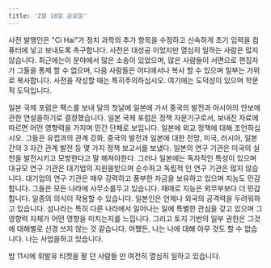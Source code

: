 ```yaml
---
title: '2월 18일 금요일'
---
```

사전 발행인은 "Ci Hai"가 정치 과학의 추가 항목을 수정하고 신속하게 초기 입력을 컴퓨터에 넣고 보내도록 촉구합니다. 사전은 대성공 이었지만 열심히 일하는 사람은 많지 않습니다. 최근에는이 분야에서 많은 소송이 있었으며, 많은 사람들이 서면으로 편집자가 그들을 통제 할 수 없으며, 다음 사람들은 어디에서나 복사 할 수 있으며 일부는 가위로 복사합니다. 사전을 작성할 때는 특히주의하십시오. 여기에는 도덕성이 있으며 학문적 도덕입니다.

일본 국제 포럼은 팩스를 보내 달의 첫날에 일본에 가서 중국의 발전과 아시아의 안보에 관한 연설을하기로 결정했습니다. 일본 국제 포럼은 정책 자문기구로서, 보내진 자료에 따르면 어떤 영향력을 가지며 민간 단체로 보입니다. 일본에 외교 정책에 대해 조언하십시오. 그들은 유럽과의 관계 강화, 중국의 발전과 일본에 대한 전망, 미국, 러시아, 일본 간의 3 자간 관계 발전 등 몇 가지 정책 보고서를 보냈다. 일본의 연구 기관은 미국의 실천을 발전시키고 모방한다고 말 해져야한다. 그러나 일본에는 독자적인 특성이 있으며 대규모 연구 기관은 대기업의 지원을받으며 순수하고 독립적 인 연구 기관은 많지 않습니다. 대기업의 연구 기관은 매우 강력하고 풍부한 자금을 보유하고 있으며 지능도 민감합니다. 그들은 모든 나라에 사무소를두고 있습니다. 때때로 지능은 외무부보다 더 민감합니다. 일종의 의식이 작용할 수 있습니다. 일본인은 언제나 외국의 공격력을 두려워하고 있습니다. 섬나라는 특히 다른 나라에서 일어나는 일에 특별한 관심을 갖고 있으며 그 영향력 자체가 어떤 영향을 미치는지를 느낍니다. 그리고 토지 기반의 일부 권한은 그것에 대해별로 신경 쓰지 않는 것 같습니다. 어쨌든, 나는 나에 대해 아무 것도 할 수 없습니다. 나는 사업을하고 있습니다.

밤 11시에 휘발유 티켓을 팔 던 사람들 만 여전히 열심히 일하고 있습니다.